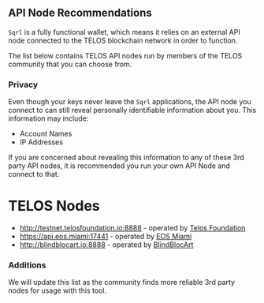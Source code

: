 ## API Node Recommendations

`Sqrl` is a fully functional wallet, which means it relies on an external API node connected to the TELOS blockchain network in order to function.

The list below contains TELOS API nodes run by members of the TELOS community that you can choose from.

### Privacy

Even though your keys never leave the `Sqrl` applications, the API node you connect to can still reveal personally identifiable information about you. This information may include:

- Account Names
- IP Addresses

If you are concerned about revealing this information to any of these 3rd party API nodes, it is recommended you run your own API Node and connect to that.

# TELOS Nodes

- http://testnet.telosfoundation.io:8888 - operated by [Telos Foundation](https://telosfoundation.io)
- https://api.eos.miami:17441 - operated by [EOS Miami](https://eos.miami/)
- http://blindblocart.io:8888 - operated by [BlindBlocArt](http://blindblocart.io/)

### Additions

We will update this list as the community finds more reliable 3rd party nodes for usage with this tool.
